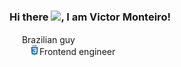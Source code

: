 ### Hi there <img src="https://raw.githubusercontent.com/MartinHeinz/MartinHeinz/master/wave.gif" width="30px">, I am Victor Monteiro!

<img src="https://cdn.worldvectorlogo.com/logos/brazilc.svg" width="16px" height="16px"> Brazilian guy<br/>
<img src="https://cdn.worldvectorlogo.com/logos/logo-javascript.svg" width="16px" height="16px"><img src="https://cdn.worldvectorlogo.com/logos/html5-2.svg" width="16px" height="16px"><img src="https://github.com/devicons/devicon/blob/master/icons/css3/css3-plain-wordmark.svg" width="16px" height="16px">Frontend engineer
